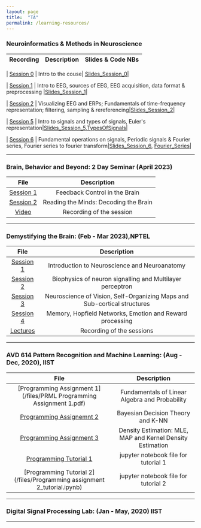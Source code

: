 ```yaml
---
layout: page
title:  "TA"
permalink: /learning-resources/
---
```



### Neuroinformatics & Methods in Neuroscience

| Recording| Description  | Slides & Code NBs |
|:-----------:|:-------------:|:-------------:|

| [Session 0](https://youtu.be/8LQiM6mtdkA) | Intro to the couse| [Slides_Session_0](https://indianinstituteofscience-my.sharepoint.com/:b:/g/personal/deepakvr_iisc_ac_in/Ebp1QrZ4zeZNnyNZYpsqSqwBaGTzKoLEiCAjdfUCRA1gng?e=Z4H3ed)|

| [Session 1](https://youtu.be/vnjQZMK4uMU) | Intro to EEG, sources of EEG, EEG acquisition, data format & preprocessing |[Slides_Session_1](https://indianinstituteofscience-my.sharepoint.com/:b:/g/personal/deepakvr_iisc_ac_in/EayG5IfAg-5Elr8bLTkDrYgBngChmu25JyHzr9BzdTBKQg?e=W0wzhw)|

| [Session 2](https://youtu.be/tsVMHBTGil8v) | Visualizing EEG and ERPs; Fundamentals of time-frequency representation; filtering, sampling & rereferencing|[Slides_Session_2](https://indianinstituteofscience-my.sharepoint.com/:b:/g/personal/deepakvr_iisc_ac_in/EYJV4xrh6Q9ArgLaLYFuOMwB_EVjQTllIZqxPtD1VkN5Jg?e=NXMIFV)|

| [Session 5](https://youtu.be/_tNS-Ja-PuE) | Intro to signals and types of signals, Euler's representation|[Slides_Session_5](https://indianinstituteofscience-my.sharepoint.com/:b:/g/personal/deepakvr_iisc_ac_in/EY5I_hz-UZZDrfmj55RjPuIBYBI2xvXCztbaRndt36grkg?e=vjdzbE),[TypesOfSignals](https://indianinstituteofscience-my.sharepoint.com/:u:/g/personal/deepakvr_iisc_ac_in/EROA44yn09tHncX-Y1V1of8B3V9-TwaWtvTJ3rze0_DHcw?e=cgCrCp)| 

| [Session 6](https://youtu.be/TYn9ij9YqHo) | Fundamental operations on signals, Periodic signals & Fourier series, Fourier series to fourier transform|[Slides_Session_6](https://indianinstituteofscience-my.sharepoint.com/:b:/g/personal/deepakvr_iisc_ac_in/EY5I_hz-UZZDrfmj55RjPuIBYBI2xvXCztbaRndt36grkg?e=vjdzbE), [Fourier_Series](https://indianinstituteofscience-my.sharepoint.com/:u:/g/personal/deepakvr_iisc_ac_in/ERfPElUOa9RDgznDIQxv3boB2g8kp7pEeQXWIFXbb3cIZg?e=4ZM9dk)|

----



### Brain, Behavior and Beyond: 2 Day Seminar (April 2023)

| File | Description   |
|:-----------:|:-------------:|
| [Session 1](https://indianinstituteofscience-my.sharepoint.com/:p:/g/personal/deepakvr_iisc_ac_in/EYYiceGBSXJJh_J2QvMhtCIB9fl6eQg_DwHbEF5VAoodLw?e=mASYAp) | Feedback Control in the Brain|
| [Session 2](https://indianinstituteofscience-my.sharepoint.com/:p:/g/personal/deepakvr_iisc_ac_in/EYYiceGBSXJJh_J2QvMhtCIB9fl6eQg_DwHbEF5VAoodLw?e=mASYAp) | Reading the Minds: Decoding the Brain|
| [Video](https://www.youtube.com/watch?v=klugqeiQAbo&list=PL49tyMExTjsalT5QI4jUycTRqMBLSCdSw&pp=gAQB) | Recording of the session|

----

### Demystifying the Brain: (Feb - Mar 2023),NPTEL

| File | Description   |
|:-----------:|:-------------:|
| [Session 1](https://drive.google.com/drive/folders/1G2cDhXtOW15RZaneeAi0k8kdmvEZCXIN?usp=share_link) | Introduction to Neuroscience and Neuroanatomy |
| [Session 2](https://drive.google.com/drive/folders/1G2cDhXtOW15RZaneeAi0k8kdmvEZCXIN?usp=share_link) | Biophysics of neuron signalling and Multilayer perceptron|
| [Session 3](https://drive.google.com/drive/folders/1G2cDhXtOW15RZaneeAi0k8kdmvEZCXIN?usp=share_link) | Neuroscience of Vision, Self-Organizing Maps and Sub-cortical structures|
| [Session 4](https://drive.google.com/drive/folders/1G2cDhXtOW15RZaneeAi0k8kdmvEZCXIN?usp=share_link) | Memory, Hopfield Networks, Emotion and Reward processing|
| [Lectures](https://www.youtube.com/watch?v=-oaAfUGyu-g&list=PL49tyMExTjsbu8zWcDGlBnZi8lssphE_O&pp=gAQB) | Recording of the sessions|

----

### AVD 614 Pattern Recognition and Machine Learning: (Aug - Dec, 2020), IIST

| File | Description   |
|:-----------:|:-------------:|
| [Programming Assignment 1](/files/PRML Programming Assignment 1.pdf) | Fundamentals of Linear Algebra and Probability |
| [Programming Assignemnt 2](/files/PRML_Programming_asst_2.pdf) | Bayesian Decision Theory and K-NN|
| [Programming Assignment 3](/files/PRML_Programming_asst_3.pdf) | Density Estimation: MLE, MAP and Kernel Density Estimation |
| [Programming Tutorial 1](/files/Prog_Asst_1_tutorial.ipynb) | jupyter notebook file for tutorial 1 |
| [Programming Tutorial 2](/files/Programming assignment 2_tutorial.ipynb) | jupyter notebook file for tutorial 2 |

----

### Digital Signal Processing Lab: (Jan - May, 2020) IIST

----